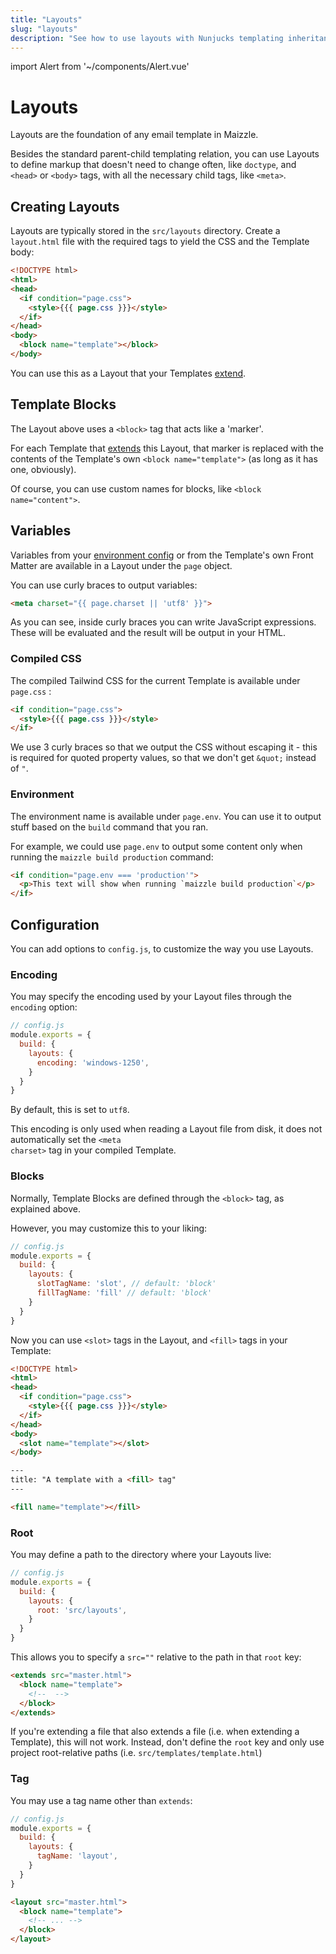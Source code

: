 ```yaml
---
title: "Layouts"
slug: "layouts"
description: "See how to use layouts with Nunjucks templating inheritance to build your HTML emails"
---
```


import Alert from '~/components/Alert.vue'

# Layouts

Layouts are the foundation of any email template in Maizzle.

Besides the standard parent-child templating relation, you can use Layouts to define markup that doesn't need to change often, like `doctype`, and `<head>` or `<body>` tags, with all the necessary child tags, like `<meta>`.

## Creating Layouts

Layouts are typically stored in the `src/layouts` directory.
Create a `layout.html` file with the required tags to yield the CSS and the Template body:

```html
<!DOCTYPE html>
<html>
<head>
  <if condition="page.css">
    <style>{{{ page.css }}}</style>
  </if>
</head>
<body>
  <block name="template"></block>
</body>
``` 

You can use this as a Layout that your Templates [extend](/docs/templates/#extending-layouts).

## Template Blocks

The Layout above uses a `<block>` tag that acts like a 'marker'. 

For each Template that [extends](/docs/templates/#extends) this Layout, that marker is replaced with the contents of the Template's own `<block name="template">` (as long as it has one, obviously).

Of course, you can use custom names for blocks, like `<block name="content">`.

## Variables

Variables from your [environment config](/docs/environments/) or from the Template's own Front Matter are available in a Layout under the `page` object.

You can use curly braces to output variables:

```html
<meta charset="{{ page.charset || 'utf8' }}">
```

As you can see, inside curly braces you can write JavaScript expressions. These will be evaluated and the result will be output in your HTML.

### Compiled CSS

The compiled Tailwind CSS for the current Template is available under `page.css` :

```html
<if condition="page.css">
  <style>{{{ page.css }}}</style>
</if>
```

We use 3 curly braces so that we output the CSS without escaping it - this is required for quoted property values, so that we don't get `&quot;` instead of `"`.

### Environment 

The environment name is available under `page.env`. You can use it to output stuff based on the `build` command that you ran.

For example, we could use `page.env` to output some content only when running the `maizzle build production` command:

```html
<if condition="page.env === 'production'">
  <p>This text will show when running `maizzle build production`</p>
</if>
```

## Configuration

You can add options to `config.js`, to customize the way you use Layouts.

### Encoding

You may specify the encoding used by your Layout files through the `encoding` option:

```js
// config.js
module.exports = {
  build: {
    layouts: {
      encoding: 'windows-1250',
    }
  }
}
```

By default, this is set to `utf8`.

<alert>This encoding is only used when reading a Layout file from disk, it does not automatically set the <code>&lt;meta charset&gt;</code> tag in your compiled Template.</alert>

### Blocks

Normally, Template Blocks are defined through the `<block>` tag, as explained above.

However, you may customize this to your liking:

```js
// config.js
module.exports = {
  build: {
    layouts: {
      slotTagName: 'slot', // default: 'block'
      fillTagName: 'fill' // default: 'block'
    }
  }
}
```

Now you can use `<slot>` tags in the Layout, and `<fill>` tags in your Template:

```html
<!DOCTYPE html>
<html>
<head>
  <if condition="page.css">
    <style>{{{ page.css }}}</style>
  </if>
</head>
<body>
  <slot name="template"></slot>
</body>
```

```html
---
title: "A template with a <fill> tag"
---

<fill name="template"></fill>
```

### Root

You may define a path to the directory where your Layouts live:

```js
// config.js
module.exports = {
  build: {
    layouts: {
      root: 'src/layouts',
    }
  }
}
```

This allows you to specify a `src=""` relative to the path in that `root` key:

```html
<extends src="master.html">
  <block name="template">
    <!--  -->
  </block>
</extends>
```

<alert type="danger">If you're extending a file that also extends a file (i.e. when extending a Template), this will not work. Instead, don't define the <code>root</code> key and only use project root-relative paths (i.e. <code>src/templates/template.html</code>)</alert>

### Tag

You may use a tag name other than `extends`:

```js
// config.js
module.exports = {
  build: {
    layouts: {
      tagName: 'layout',
    }
  }
}
```

```html
<layout src="master.html">
  <block name="template">
    <!-- ... -->
  </block>
</layout>
```
